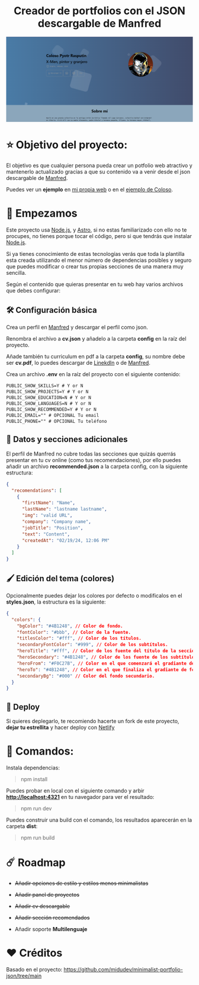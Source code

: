 <div align="center">
<h1>Creador de portfolios con el JSON descargable de Manfred</h1>
<img src="portada2.png"></img>
</div>

# ⭐ Objetivo del proyecto:

El objetivo es que cualquier persona pueda crear un potfolio web atractivo y mantenerlo actualizado gracias a que su contenido va a venir desde el json descargable de [Manfred](https://www.getmanfred.com/).

Puedes ver un **ejemplo** en [mi propia web](https://mzrdeveloper.com/) o en el [ejemplo de Coloso](https://master--example-astro-manfred-cv.netlify.app/).

# 🚀 Empezamos

Este proyecto usa [Node.js](https://nodejs.org/en), y [Astro](https://astro.build/), si no estas familiarizado con ello no te procupes, no tienes porque tocar el código, pero si que tendrás que instalar [Node.js](https://nodejs.org/en).

Si ya tienes conocimiento de estas tecnologías verás que toda la plantilla esta creada utilizando el menor número de dependencias posibles y seguro que puedes modificar o crear tus propias secciones de una manera muy sencilla.

Según el contenido que quieras presentar en tu web hay varios archivos que debes configurar:

## 🛠️ Configuración básica

Crea un perfil en [Manfred](https://www.getmanfred.com/) y descargar el perfil como json.

Renombra el archivo a **cv.json** y añadelo a la carpeta **config** en la raíz del proyecto.

Añade también tu curriculum en pdf a la carpeta **config**, su nombre debe ser **cv.pdf**, lo puedes descargar de [LinekdIn](https://www.linkedin.com/) o de [Manfred](https://www.getmanfred.com/).

Crea un archivo **.env** en la raíz del proyecto con el siguiente contenido:

```
PUBLIC_SHOW_SKILLS=Y # Y or N
PUBLIC_SHOW_PROJECTS=Y # Y or N
PUBLIC_SHOW_EDUCATION=N # Y or N
PUBLIC_SHOW_LANGUAGES=N # Y or N
PUBLIC_SHOW_RECOMMENDED=Y # Y or N
PUBLIC_EMAIL="" # OPCIONAL Tu email
PUBLIC_PHONE="" # OPCIONAL Tu teléfono
```

## 👀 Datos y secciones adicionales

El perfil de Manfred no cubre todas las secciones que quizás querrás presentar en tu cv online (como tus recomendaciones), por ello puedes añadir un archivo **recommended.json** a la carpeta config, con la siguiente estructura:

```json
{
  "recomendations": [
    {
      "firstName": "Name",
      "lastName": "lastname lastname",
      "img": "valid URL",
      "company": "Company name",
      "jobTitle": "Position",
      "text": "Content",
      "createdAt": "02/19/24, 12:06 PM"
    }
  ]
}
```

## 🖌️ Edición del tema (colores)

Opcionalmente puedes dejar los colores por defecto o modificalos en el **styles.json**, la estructura es la siguiente:

```json
{
  "colors": {
    "bgColor": "#4B1248", // Color de fondo.
    "fontColor": "#bbb", // Color de la fuente.
    "titlesColor": "#fff", // Color de los títulos.
    "secondaryFontColor": "#999", // Color de los subtítulos.
    "heroTitle": "#fff", // Color de los fuente del título de la sección hero.
    "heroSecondary": "#4B1248", // Color de los fuente de los subtítulos de la sección hero.
    "heroFrom": "#F0C27B", // Color en el que comenzará el gradiante de fondo de la sección hero.
    "heroTo": "#4B1248", // Color en el que finaliza el gradiante de fondo de la sección hero.
    "secondaryBg": "#000" // Color del fondo secundario.
  }
}
```

## 🎉 Deploy

Si quieres deplegarlo, te recomiendo hacerte un fork de este proyecto, **dejar tu estrellita** y hacer deploy con [Netlify](https://www.netlify.com/)

# 📜 Comandos:

Instala dependencias:

> npm install

Puedes probar en local con el siguiente comando y arbir [**http://localhost:4321**](http://localhost:4321/) en tu navegador para ver el resultado:

> npm run dev

Puedes construir una build con el comando, los resultados aparecerán en la carpeta **dist**:

> npm run build

# ☄️ Roadmap

- ~~Añadir opciones de estilo y estilos menos minimalistas~~

- ~~Añadir panel de proyectos~~

- ~~Añadir cv descargable~~

- ~~Añadir sección recomendados~~

- Añadir soporte **Multilenguaje**

# ❤️ Créditos

Basado en el proyecto: https://github.com/midudev/minimalist-portfolio-json/tree/main
